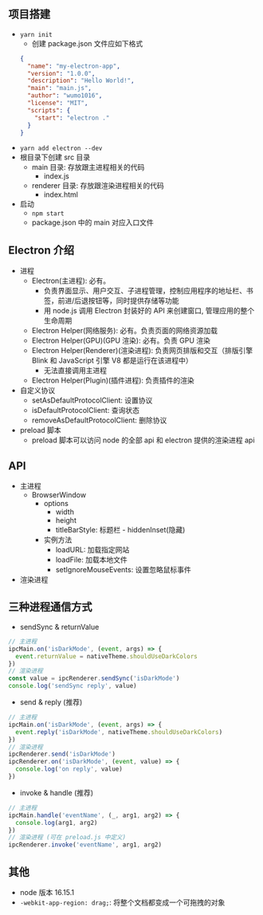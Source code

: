 ## 项目搭建

- `yarn init`
  - 创建 package.json 文件应如下格式
  ```json
  {
    "name": "my-electron-app",
    "version": "1.0.0",
    "description": "Hello World!",
    "main": "main.js",
    "author": "wumo1016",
    "license": "MIT",
    "scripts": {
      "start": "electron ."
    }
  }
  ```
- `yarn add electron --dev`
- 根目录下创建 src 目录
  - main 目录: 存放跟主进程相关的代码
    - index.js
  - renderer 目录: 存放跟渲染进程相关的代码
    - index.html
- 启动
  - `npm start`
  - package.json 中的 main 对应入口文件

## Electron 介绍

- 进程
  - Electron(主进程): 必有。
    - 负责界面显示、用户交互、子进程管理，控制应用程序的地址栏、书签，前进/后退按钮等，同时提供存储等功能
    - 用 node.js 调用 Electron 封装好的 API 来创建窗口, 管理应用的整个生命周期
  - Electron Helper(网络服务): 必有。负责页面的网络资源加载
  - Electron Helper(GPU)(GPU 渲染): 必有。负责 GPU 渲染
  - Electron Helper(Renderer)(渲染进程): 负责网页排版和交互（排版引擎 Blink 和 JavaScript 引擎 V8 都是运行在该进程中）
    - 无法直接调用主进程
  - Electron Helper(Plugin)(插件进程): 负责插件的渲染
- 自定义协议
  - setAsDefaultProtocolClient: 设置协议
  - isDefaultProtocolClient: 查询状态
  - removeAsDefaultProtocolClient: 删除协议
- preload 脚本
  - preload 脚本可以访问 node 的全部 api 和 electron 提供的渲染进程 api

## API

- 主进程
  - BrowserWindow
    - options
      - width
      - height
      - titleBarStyle: 标题栏 - hiddenInset(隐藏)
    - 实例方法
      - loadURL: 加载指定网站
      - loadFile: 加载本地文件
      - setIgnoreMouseEvents: 设置忽略鼠标事件
- 渲染进程

## 三种进程通信方式

- sendSync & returnValue

```js
// 主进程
ipcMain.on('isDarkMode', (event, args) => {
  event.returnValue = nativeTheme.shouldUseDarkColors
})
// 渲染进程
const value = ipcRenderer.sendSync('isDarkMode')
console.log('sendSync reply', value)
```

- send & reply (推荐)

```js
// 主进程
ipcMain.on('isDarkMode', (event, args) => {
  event.reply('isDarkMode', nativeTheme.shouldUseDarkColors)
})
// 渲染进程
ipcRenderer.send('isDarkMode')
ipcRenderer.on('isDarkMode', (event, value) => {
  console.log('on reply', value)
})
```

- invoke & handle (推荐)

```js
// 主进程
ipcMain.handle('eventName', (_, arg1, arg2) => {
  console.log(arg1, arg2)
})
// 渲染进程 (可在 preload.js 中定义)
ipcRenderer.invoke('eventName', arg1, arg2)
```

## 其他

- node 版本 16.15.1
- `-webkit-app-region: drag;`: 将整个文档都变成一个可拖拽的对象
